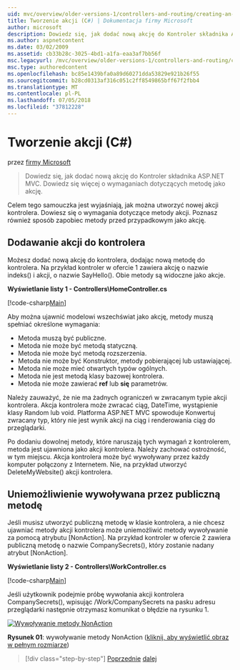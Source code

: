 ```yaml
---
uid: mvc/overview/older-versions-1/controllers-and-routing/creating-an-action-cs
title: Tworzenie akcji (C#) | Dokumentacja firmy Microsoft
author: microsoft
description: Dowiedz się, jak dodać nową akcję do Kontroler składnika ASP.NET MVC. Dowiedz się więcej o wymaganiach dotyczących metodę jako akcję.
ms.author: aspnetcontent
ms.date: 03/02/2009
ms.assetid: cb33b28c-3025-4bd1-a1fa-eaa3af7bb56f
msc.legacyurl: /mvc/overview/older-versions-1/controllers-and-routing/creating-an-action-cs
msc.type: authoredcontent
ms.openlocfilehash: bc85e1439bfa0a89d60271dda53829e921b26f55
ms.sourcegitcommit: b28cd0313af316c051c2ff8549865bff67f2fbb4
ms.translationtype: MT
ms.contentlocale: pl-PL
ms.lasthandoff: 07/05/2018
ms.locfileid: "37812228"
---
```

<a name="creating-an-action-c"></a>Tworzenie akcji (C#)
====================
przez [firmy Microsoft](https://github.com/microsoft)

> Dowiedz się, jak dodać nową akcję do Kontroler składnika ASP.NET MVC. Dowiedz się więcej o wymaganiach dotyczących metodę jako akcję.


Celem tego samouczka jest wyjaśniają, jak można utworzyć nowej akcji kontrolera. Dowiesz się o wymagania dotyczące metody akcji. Poznasz również sposób zapobiec metody przed przypadkowym jako akcję.

## <a name="adding-an-action-to-a-controller"></a>Dodawanie akcji do kontrolera

Możesz dodać nową akcję do kontrolera, dodając nową metodę do kontrolera. Na przykład kontroler w ofercie 1 zawiera akcję o nazwie indeks() i akcji, o nazwie SayHello(). Obie metody są widoczne jako akcje.

**Wyświetlanie listy 1 - Controllers\HomeController.cs**

[!code-csharp[Main](creating-an-action-cs/samples/sample1.cs)]

Aby można ujawnić modelowi wszechświat jako akcję, metody muszą spełniać określone wymagania:

- Metoda muszą być publiczne.
- Metoda nie może być metodą statyczną.
- Metoda nie może być metodą rozszerzenia.
- Metoda nie może być Konstruktor, metody pobierającej lub ustawiającej.
- Metoda nie może mieć otwartych typów ogólnych.
- Metoda nie jest metodą klasy bazowej kontrolera.
- Metoda nie może zawierać **ref** lub **się** parametrów.

Należy zauważyć, że nie ma żadnych ograniczeń w zwracanym typie akcji kontrolera. Akcja kontrolera może zwracać ciąg, DateTime, wystąpienie klasy Random lub void. Platforma ASP.NET MVC spowoduje Konwertuj zwracany typ, który nie jest wynik akcji na ciąg i renderowania ciąg do przeglądarki.

Po dodaniu dowolnej metody, które naruszają tych wymagań z kontrolerem, metoda jest ujawniona jako akcji kontrolera. Należy zachować ostrożność, w tym miejscu. Akcja kontrolera może być wywoływany przez każdy komputer połączony z Internetem. Nie, na przykład utworzyć DeleteMyWebsite() akcji kontrolera.

## <a name="preventing-a-public-method-from-being-invoked"></a>Uniemożliwienie wywoływana przez publiczną metodę

Jeśli musisz utworzyć publiczną metodę w klasie kontrolera, a nie chcesz ujawniać metody akcji kontrolera może uniemożliwić metody wywoływanie za pomocą atrybutu [NonAction]. Na przykład kontroler w ofercie 2 zawiera publiczną metodę o nazwie CompanySecrets(), który zostanie nadany atrybut [NonAction].

**Wyświetlanie listy 2 - Controllers\WorkController.cs**

[!code-csharp[Main](creating-an-action-cs/samples/sample2.cs)]

Jeśli użytkownik podejmie próbę wywołania akcji kontrolera CompanySecrets(), wpisując /Work/CompanySecrets na pasku adresu przeglądarki następnie otrzymasz komunikat o błędzie na rysunku 1.


[![Wywoływanie metody NonAction](creating-an-action-cs/_static/image1.jpg)](creating-an-action-cs/_static/image1.png)

**Rysunek 01**: wywoływanie metody NonAction ([kliknij, aby wyświetlić obraz w pełnym rozmiarze](creating-an-action-cs/_static/image2.png))

> [!div class="step-by-step"]
> [Poprzednie](creating-a-controller-cs.md)
> [dalej](asp-net-mvc-routing-overview-vb.md)
